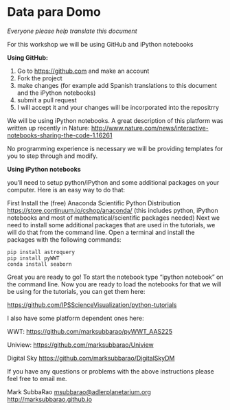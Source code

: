 # Data para Domo

_Everyone please help translate this document_

For this workshop we will be using GitHub and iPython notebooks

**Using GitHub:**

1.  Go to https://github.com and make an account
2.  Fork the project
2.  make changes (for example add Spanish translations to this document and the iPython notebooks)
3.  submit a pull request
4.  I will accept it and your changes will be incorporated into the repositrry


We will be using iPython notebooks. A great description of this platform was written up recently in Nature: http://www.nature.com/news/interactive-notebooks-sharing-the-code-1.16261

No programming experience is necessary we will be providing templates for you to step through and modify.

**Using iPython notebooks**

you’ll need to setup python/iPython and some additional packages on your computer.
Here is an easy way to do that:

First Install the (free) Anaconda Scientific Python Distribution https://store.continuum.io/cshop/anaconda/ (this includes python, iPython notebooks and most of mathematical/scientific packages needed) 
Next we need to install some additional packages that are used in the tutorials, we will do that from the command line.
Open a terminal and install the packages with the following commands:
~~~
pip install astroquery
pip install pyWWT
conda install seaborn
~~~
Great you are ready to go! To start the notebook type “ipython notebook” on the command line.
Now you are ready to load the notebooks for that we will be using for the tutorials, you can get them here:

https://github.com/IPSScienceVisualization/python-tutorials

I also have some platform dependent ones here:

WWT: https://github.com/marksubbarao/pyWWT_AAS225

Uniview: https://github.com/marksubbarao/Uniview

Digital Sky https://github.com/marksubbarao/DigitalSkyDM

If you have any questions or problems with the above instructions please feel free to email me.

Mark SubbaRao
msubbarao@adlerplanetarium.org
http://marksubbarao.github.io
